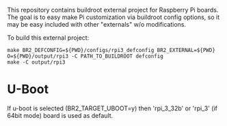 This repository contains buildroot external project for
Raspberry Pi boards. The goal is to easy make Pi customization
via buildroot config options, so it may be easy included with
other "externals" w/o modifications.

To build this external project:

    make BR2_DEFCONFIG=${PWD}/configs/rpi3_defconfig BR2_EXTERNAL=${PWD} O=${PWD}/output/rpi3 -C PATH_TO_BUILDROOT defconfig
    make -C output/rpi3

U-Boot
======
If u-boot is selected (BR2_TARGET_UBOOT=y) then 'rpi_3_32b' or 'rpi_3' (if 64bit mode) board is used as default.
